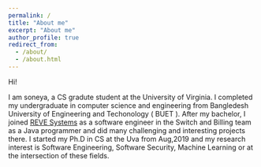 ```yaml
---
permalink: /
title: "About me"
excerpt: "About me"
author_profile: true
redirect_from: 
  - /about/
  - /about.html
---
```

Hi!

I am soneya, a CS gradute student at the University of Virginia. I completed my undergraduate in computer science and engineering from Bangledesh University of Engineering and Techonology ( BUET ). After my bachelor, I joined [REVE Systems](https://en.wikipedia.org/wiki/REVE_Systems) as a software engineer in the Switch and Billing team as a Java programmer and did many challenging and interesting projects there. I started my Ph.D in CS at the Uva from Aug,2019 and my research interest is Software Engineering, Software Security, Machine Learning or at the intersection of these fields. 
